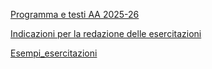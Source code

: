 [Programma e testi AA 2025-26](programmi/Programma%20e%20testi%20AA%202025-26)

[Indicazioni per la redazione delle esercitazioni](regolamento_esercitazioni/Indicazioni%20per%20la%20redazione%20delle%20esercitazioni)

[Esempi_esercitazioni](Esempi_esercitazioni/Esempi_esercitazioni)

